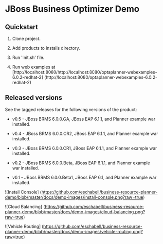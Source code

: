 JBoss Business Optimizer Demo 
=============================


Quickstart
----------

1. Clone project.

2. Add products to installs directory.

3. Run 'init.sh' file.

4. Run web examples at [http://localhost:8080/http://localhost:8080/optaplanner-webexamples-6.0.2-redhat-2] (http://localhost:8080/optaplanner-webexamples-6.0.2-redhat-2)


Released versions
-----------------

See the tagged releases for the following versions of the product:

- v0.5 - JBoss BRMS 6.0.0.GA, JBoss EAP 6.1.1, and Planner example war installed.

- v0.4 - JBoss BRMS 6.0.0.CR2, JBoss EAP 6.1.1, and Planner example war installed.

- v0.3 - JBoss BRMS 6.0.0.CR1, JBoss EAP 6.1.1, and Planner example war installed.

- v0.2 - JBoss BRMS 6.0.0.Beta, JBoss EAP 6.1.1, and Planner example war installed.

- v0.1 - JBoss BRMS 6.0.0.Beta1, JBoss EAP 6.1, and Planner example war installed.


![Install Console] (https://github.com/eschabell/business-resource-planner-demo/blob/master/docs/demo-images/install-console.png?raw=true)

![Cloud Balancing] (https://github.com/eschabell/business-resource-planner-demo/blob/master/docs/demo-images/cloud-balancing.png?raw=true)

![Vehicle Routing] (https://github.com/eschabell/business-resource-planner-demo/blob/master/docs/demo-images/vehicle-routing.png?raw=true)
